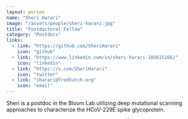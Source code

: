 ```yaml
---
layout: person
name: "Sheri Harari"
image: "/assets/people/sheri-harari.jpg"
title: "Postdoctoral Fellow"
category: "Postdocs"
links:
  - link: "https://github.com/SheriHarari"
    icon: "github"
  - link: "https://www.linkedin.com/in/sheri-harari-185615166/"
    icon: "linkedin"
  - link: "https://x.com/SheriHarari"
    icon: "twitter"
  - link: "sharari@fredhutch.org"
    icon: "email"
---
```


Sheri is a postdoc in the Bloom Lab utilizing deep mutational scanning approaches to characterize the HCoV-229E spike glycoprotein.

